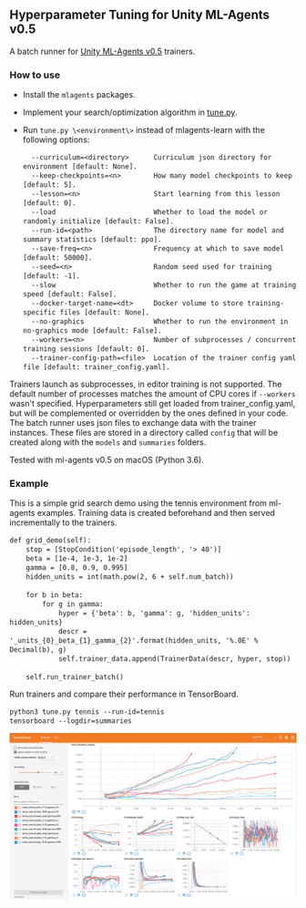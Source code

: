 

## Hyperparameter Tuning for Unity ML-Agents v0.5

A batch runner for [Unity ML-Agents v0.5](https://github.com/Unity-Technologies/ml-agents/releases/tag/0.5.0a) trainers. 

### How to use
* Install the `mlagents` packages.
* Implement your search/optimization algorithm in [tune.py](https://github.com/mbaske/ml-agents-hyperparams/blob/master/tune.py). 
* Run `tune.py \<environment\>` instead of mlagents-learn with the following options:
							 
        --curriculum=<directory>      Curriculum json directory for environment [default: None].
		--keep-checkpoints=<n>        How many model checkpoints to keep [default: 5].
		--lesson=<n>                  Start learning from this lesson [default: 0].
		--load                        Whether to load the model or randomly initialize [default: False].
		--run-id=<path>               The directory name for model and summary statistics [default: ppo].
		--save-freq=<n>               Frequency at which to save model [default: 50000].
		--seed=<n>                    Random seed used for training [default: -1].
		--slow                        Whether to run the game at training speed [default: False].
		--docker-target-name=<dt>     Docker volume to store training-specific files [default: None].
		--no-graphics                 Whether to run the environment in no-graphics mode [default: False].
		--workers=<n>                 Number of subprocesses / concurrent training sessions [default: 0].
		--trainer-config-path=<file>  Location of the trainer config yaml file [default: trainer_config.yaml].

                
Trainers launch as subprocesses, in editor training is not supported. The default number of processes matches the amount of CPU cores if `--workers` wasn't specified. Hyperparameters still get loaded from trainer_config.yaml, but will be complemented or overridden by the ones defined in your code. The batch runner uses json files to exchange data with the trainer instances. These files are stored in a directory called `config` that will be created along with the `models` and `summaries` folders.

Tested with ml-agents v0.5 on macOS (Python 3.6).

### Example
This is a simple grid search demo using the tennis environment from ml-agents examples. Training data is created beforehand and then served incrementally to the trainers.

	def grid_demo(self):
        stop = [StopCondition('episode_length', '> 40')]
        beta = [1e-4, 1e-3, 1e-2]
        gamma = [0.8, 0.9, 0.995]
        hidden_units = int(math.pow(2, 6 + self.num_batch))

        for b in beta:
            for g in gamma:
                hyper = {'beta': b, 'gamma': g, 'hidden_units': hidden_units}
                descr = '_units_{0}_beta_{1}_gamma_{2}'.format(hidden_units, '%.0E' % Decimal(b), g)
                self.trainer_data.append(TrainerData(descr, hyper, stop))
                
        self.run_trainer_batch()
                
Run trainers and compare their performance in TensorBoard.

	python3 tune.py tennis --run-id=tennis
	tensorboard --logdir=summaries

<img src="images/tensorboard.png" align="middle" width="1849"/>

